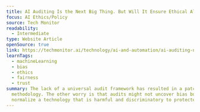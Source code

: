 ```yaml
---
title: AI Auditing Is the Next Big Thing. But Will It Ensure Ethical Algorithms?
focus: AI Ethics/Policy
source: Tech Monitor
readability:
  - Intermediate
type: Website Article
openSource: true
link: https://techmonitor.ai/technology/ai-and-automation/ai-auditing-next-big-thing-will-it-ensure-ethical-algorithms
learnTags:
  - machineLearning
  - bias
  - ethics
  - fairness
  - trust
summary: The lack of a universal audit framework has resulted in a patchwork
  methodology. The other worry is that audits might not uncover bias but
  normalize a technology that is harmful and discriminatory to protected groups.
---
```

